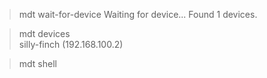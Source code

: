 > mdt wait-for-device
Waiting for device...
Found 1 devices.


> mdt devices        
silly-finch             (192.168.100.2)


> mdt shell